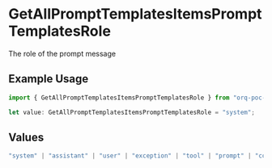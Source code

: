 # GetAllPromptTemplatesItemsPromptTemplatesRole

The role of the prompt message

## Example Usage

```typescript
import { GetAllPromptTemplatesItemsPromptTemplatesRole } from "orq-poc-typescript-multi-env-version/models/operations";

let value: GetAllPromptTemplatesItemsPromptTemplatesRole = "system";
```

## Values

```typescript
"system" | "assistant" | "user" | "exception" | "tool" | "prompt" | "correction" | "expected_output"
```